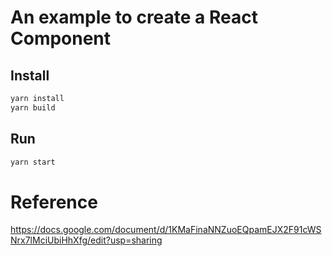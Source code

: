 # An example to create a React Component
## Install
```bash
yarn install
yarn build
```

## Run
```bash
yarn start
```

# Reference
https://docs.google.com/document/d/1KMaFinaNNZuoEQpamEJX2F91cWSNrx7lMciUbiHhXfg/edit?usp=sharing
